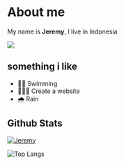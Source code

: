 # About me

My name is **Jeremy**, I live in Indonesia

![](https://komarev.com/ghpvc/?username=jeremy776&color=yellowgreen)

## something i like

+ 🏊‍♀️ Swimming
+ 👨🏻‍💻 Create a website
+ 🌧️ Rain

## Github Stats
[![Jeremy](https://github-readme-stats.vercel.app/api?username=jeremy776&show_icons=true&count_private=true&include_all_commits=true&custom_title=Jeremy+Stats+Github&theme=tokyonight)](Github+Stats)

![Top Langs](https://github-readme-stats.vercel.app/api/top-langs/?username=jeremy776&layout=compact&theme=tokyonight)
